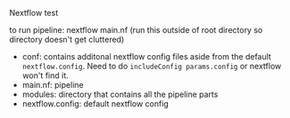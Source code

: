 Nextflow test

to run pipeline: nextflow main.nf (run this outside of root directory so directory doesn't get cluttered)

- conf: contains additonal nextflow config files aside from the default `nextflow.config`. Need to do `includeConfig params.config` or nextflow won't find it.
- main.nf: pipeline
- modules: directory that contains all the pipeline parts
- nextflow.config: default nextflow config



